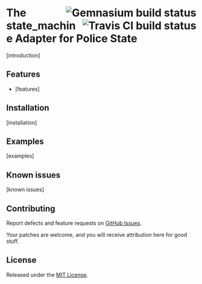 # [<img align="right" src="https://gemnasium.com/ninja-loss/police_state-state_machine.png?branch=master" title="Gemnasium build status" />](http://gemnasium.com/ninja-loss/police_state-state_machine) [<img align="right" src="https://secure.travis-ci.org/ninja-loss/police_state-state_machine.png?branch=master" title="Travis CI build status" />](http://travis-ci.org/ninja-loss/police_state-state_machine) The state_machine Adapter for Police State

[introduction]

## Features

* [features]

## Installation

[installation]

## Examples

[examples]

## Known issues

[known issues]

## Contributing

Report defects and feature requests on [GitHub Issues](http://github.com/ninja-loss/police_state-state_machine/issues).

Your patches are welcome, and you will receive attribution here for good stuff.

## License

Released under the [MIT License](http://github.com/ninja-loss/police_state-state_machine/blob/master/MIT-LICENSE.markdown).
